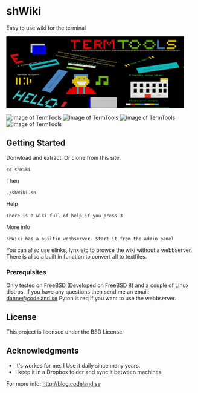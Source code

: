 # shWiki 
Easy to use wiki for the terminal

![Image of TermTools](https://github.com/hexabitsweden/TermToolbox/blob/main/screenshots/main.png?raw=true)


![Image of TermTools](https://github.com/hexabitsweden/TermToolbox/blob/main/screenshots/2.png?raw=true)
![Image of TermTools](https://github.com/hexabitsweden/TermToolbox/blob/main/screenshots/help.png?raw=true)
![Image of TermTools](https://github.com/hexabitsweden/TermToolbox/blob/main/screenshots/admin.png?raw=true)
![Image of TermTools](https://github.com/hexabitsweden/TermToolbox/blob/main/screenshots/html.png?raw=true)

## Getting Started
Donwload and extract. Or clone from this site.
```
cd shWiki
```
Then
```
./shWiki.sh
```
Help
```
There is a wiki full of help if you press 3
```
More info
```
shWiki has a builtin webbserver. Start it from the admin panel
```

You can allso use elinks, lynx etc to browse the wiki without a webbserver.
There is allso a built in function to convert all to textfiles.

### Prerequisites

Only tested on FreeBSD (Developed on FreeBSD 8) and a couple of Linux distros.
If you have any questions then send me an email: danne@codeland.se
Pyton is req if you want to use the webbserver.

## License

This project is licensed under the BSD License

## Acknowledgments
* It's workes for me. I Use it daily since many years.
* I keep it in a Dropbox folder and sync it between machines. 



For more info: http://blog.codeland.se
